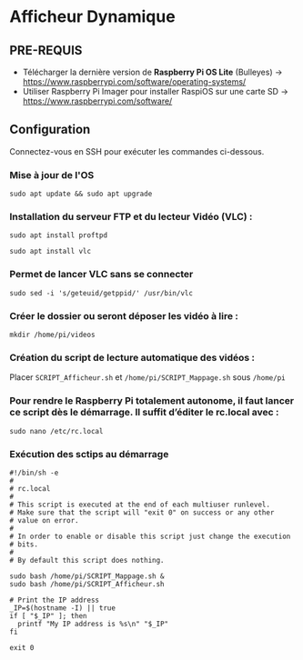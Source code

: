 # Afficheur Dynamique

## PRE-REQUIS
- Télécharger la dernière version de **Raspberry Pi OS Lite** (Bulleyes) -> https://www.raspberrypi.com/software/operating-systems/
- Utiliser Raspberry Pi Imager pour installer RaspiOS sur une carte SD -> https://www.raspberrypi.com/software/

## Configuration
Connectez-vous en SSH pour exécuter les commandes ci-dessous.
### Mise à jour de l'OS
```
sudo apt update && sudo apt upgrade
```

### Installation du serveur FTP et du lecteur Vidéo (VLC)  :
```
sudo apt install proftpd
```
```
sudo apt install vlc
```

### Permet de lancer VLC sans se connecter
```
sudo sed -i 's/geteuid/getppid/' /usr/bin/vlc
```

### Créer le dossier ou seront déposer les vidéo à lire :
```
mkdir /home/pi/videos
```

### Création du script de lecture automatique des vidéos :
Placer `SCRIPT_Afficheur.sh` et `/home/pi/SCRIPT_Mappage.sh` sous `/home/pi`

### Pour rendre le Raspberry Pi totalement autonome, il faut lancer ce script dès le démarrage. Il suffit d’éditer le rc.local avec :
```sudo nano /etc/rc.local```

### Exécution des sctips au démarrage
```
#!/bin/sh -e
#
# rc.local
#
# This script is executed at the end of each multiuser runlevel.
# Make sure that the script will "exit 0" on success or any other
# value on error.
#
# In order to enable or disable this script just change the execution
# bits.
#
# By default this script does nothing.

sudo bash /home/pi/SCRIPT_Mappage.sh &
sudo bash /home/pi/SCRIPT_Afficheur.sh

# Print the IP address
_IP=$(hostname -I) || true
if [ "$_IP" ]; then
  printf "My IP address is %s\n" "$_IP"
fi

exit 0
```

